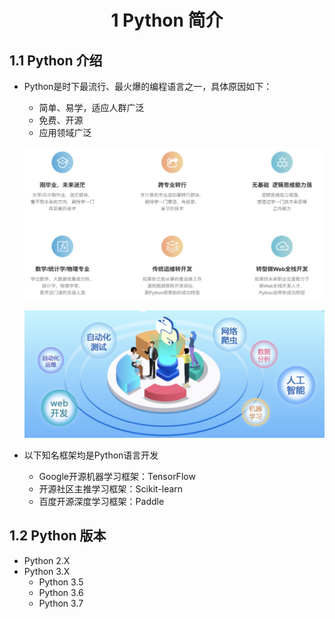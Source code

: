 # <center>1 Python 简介

## 1.1 Python 介绍

- Python是时下最流行、最火爆的编程语言之一，具体原因如下：
  - 简单、易学，适应人群广泛
  - 免费、开源
  - 应用领域广泛

  ![图 1](../images/504edd0e27f008d2511a73475de42ae6a415dacbc8b67f74209bf69ae0e1c827.png)  

  ![图 2](../images/70ed434b1cae2cdf3b3c6ffd9cd6672846696b0fe5606197404922ad828f7e62.png)  


- 以下知名框架均是Python语言开发
  - Google开源机器学习框架：TensorFlow
  - 开源社区主推学习框架：Scikit-learn
  - 百度开源深度学习框架：Paddle


## 1.2 Python 版本

- Python 2.X
- Python 3.X
  - Python 3.5
  - Python 3.6
  - Python 3.7 


